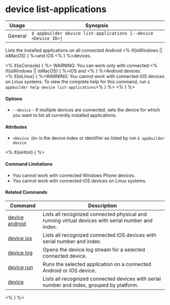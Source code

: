 device list-applications
==========

Usage | Synopsis
------|-------
General | `$ appbuilder device list-applications [--device <Device ID>]`

Lists the installed applications on all connected Android <% if(isWindows || isMacOS) { %>and iOS <% } %>devices. 

<% if(isConsole) { %>
WARNING: You can work only with connected <% if(isWindows || isMacOS) { %>iOS and <% } %>Android devices.  
<% if(isLinux) { %>WARNING: You cannot work with connected iOS devices on Linux systems. To view the complete help for this command, run `$ appbuilder help device list-applications`<% } %> 
<% } %>

#### Options
* `--device` - If multiple devices are connected, sets the device for which you want to list all currently installed applications.

#### Attributes
* `<Device ID>` is the device index or identifier as listed by run `$ appbuilder device`

<% if(isHtml) { %> 
#### Command Limitations

* You cannot work with connected Windows Phone devices.
* You cannot work with connected iOS devices on Linux systems.

#### Related Commands

Command | Description
----------|----------
[device android](device-android.html) | Lists all recognized connected physical and running virtual devices with serial number and index.
[device ios](device-ios.html) | Lists all recognized connected iOS devices with serial number and index.
[device log](device-log.html) | Opens the device log stream for a selected connected device.
[device run](device-run.html) | Runs the selected application on a connected Android or iOS device.
[device](device.html) | Lists all recognized connected devices with serial number and index, grouped by platform.
<% } %>